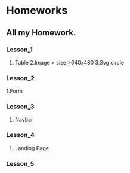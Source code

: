 # Homeworks

## All my Homework. 


### Lesson_1 
1. Table
2.Image > size >640x480
3.Svg circle

### Lesson_2
  1.Form
  
### Lesson_3 
  1. Navbar
  
### Lesson_4
  1. Landing Page
  
### Lesson_5
  
